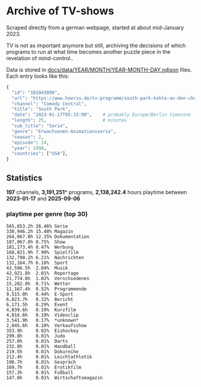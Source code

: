 # Archive of TV-shows

Scraped directly from a german webpage, started at about mid-January 2023.

TV is not as important anymore but still, archiving the decisions of which programs to run at what time
becomes another puzzle piece in the revelation of mind-control.. 

Data is stored in [docs/data/YEAR/MONTH/YEAR-MONTH-DAY.ndjson](docs/data/) files. 
Each entry looks like this:

```python
{
  "id": "181043890", 
  "url": "https://www.hoerzu.de/tv-programm/south-park-kohle-an-den-chefkoch/bid_181043890/", 
  "channel": "Comedy Central", 
  "title": "South Park", 
  "date": "2023-01-17T05:15:00",    # probably Europe/Berlin timezone 
  "length": 25,                     # minutes 
  "sub_title": "Serie", 
  "genre": "Erwachsenen-Animationsserie", 
  "season": 2, 
  "episode": 14, 
  "year": 1998, 
  "countries": ["USA"],
}
```

## Statistics

**197** channels, **3,191,251*** programs, **2,138,242.4** hours playtime between **2023-01-17** and **2025-09-06**


### playtime per genre (top 30)

    565,853.2h 26.46% Serie
    330,946.2h 15.48% Magazin
    264,067.0h 12.35% Dokumentation
    187,067.8h 8.75%  Show
    181,173.4h 8.47%  Werbung
    168,821.9h 7.90%  Spielfilm
    132,790.2h 6.21%  Nachrichten
    132,164.7h 6.18%  Sport
    43,596.5h  2.04%  Musik
    42,921.8h  2.01%  Reportage
    21,774.8h  1.02%  Verschiedenes
    15,282.8h  0.71%  Wetter
    11,167.4h  0.52%  Programmende
    9,515.0h   0.44%  E-Sport
    6,823.7h   0.32%  Bericht
    6,171.5h   0.29%  Event
    4,039.6h   0.19%  Kurzfilm
    4,016.6h   0.19%  Videoclip
    3,541.9h   0.17%  *unknown*
    2,045.6h   0.10%  Verkaufsshow
    353.9h     0.02%  Eishockey
    299.8h     0.01%  Judo
    257.0h     0.01%  Darts
    232.8h     0.01%  Handball
    219.5h     0.01%  Dokureihe
    212.4h     0.01%  Leichtathletik
    190.7h     0.01%  Gespräch
    169.7h     0.01%  Erotikfilm
    157.3h     0.01%  Fußball
    147.0h     0.01%  Wirtschaftsmagazin

